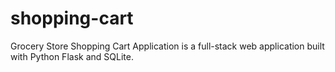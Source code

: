 # shopping-cart
Grocery Store Shopping Cart Application is a full-stack web application built with Python Flask and SQLite. 
